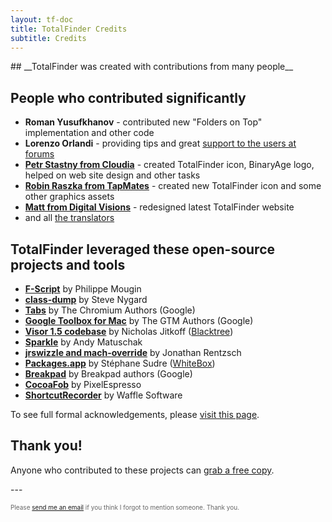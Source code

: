 ```yaml
---
layout: tf-doc
title: TotalFinder Credits
subtitle: Credits
---
```

<span data-content-origin="https://raw.github.com/JPalounek/totalfinder-web/gh-pages/credits.md">
## __TotalFinder was created with contributions from many people__

## People who contributed significantly

* **Roman Yusufkhanov** - contributed new "Folders on Top" implementation and other code
* **Lorenzo Orlandi** - providing tips and great [support to the users at forums](http://getsatisfaction.com/binaryage)
* **[Petr Stastny from Cloudia](http://raist.cz)** - created TotalFinder icon, BinaryAge logo, helped on web site design and other tasks
* **[Robin Raszka from TapMates](http://robinraszka.com)** - created new TotalFinder icon and some other graphics assets
* **[Matt from Digital Visions](http://dvq.co.nz)** - redesigned latest TotalFinder website
* and all [the translators](http://github.com/binaryage/totalfinder-i18n/contributors)

## TotalFinder leveraged these open-source projects and tools

* <a href="http://www.fscript.org">**F-Script**</a> by Philippe Mougin
* <a href="http://www.codethecode.com/projects/class-dump">**class-dump**</a> by Steve Nygard
* <a href="http://code.google.com/p/chromium">**Tabs**</a> by The Chromium Authors (Google)
* <a href="http://code.google.com/p/google-toolbox-for-mac">**Google Toolbox for Mac**</a> by The GTM Authors (Google)
* <a href="http://visor.binaryage.com">**Visor 1.5 codebase**</a> by Nicholas Jitkoff (<a href="http://blacktree.com">Blacktree</a>)
* <a href="http://sparkle.andymatuschak.org">**Sparkle**</a> by Andy Matuschak
* <a href="http://redshed.net">**jrswizzle and mach-override**</a> by Jonathan Rentzsch
* <a href="http://s.sudre.free.fr/Software/Packages.html">**Packages.app**</a> by Stéphane Sudre (<a href="http://s.sudre.free.fr">WhiteBox</a>)
* <a href="http://code.google.com/p/google-breakpad">**Breakpad**</a> by Breakpad authors (Google)
* <a href="http://github.com/glebd/cocoafob">**CocoaFob**</a> by PixelEspresso
* <a href="http://wafflesoftware.net/shortcut">**ShortcutRecorder**</a> by Waffle Software

To see full formal acknowledgements, please [visit this page](http://totalfinder.binaryage.com/acknowledgements).

## Thank you!

Anyone who contributed to these projects can [grab a free copy](http://totalfinder.binaryage.com/free-licenses).

</span>---

<div style="color: #666; font-size: 10px">Please <a href="mailto:antonin@binaryage.com">send me an email</a> if you think I forgot to mention someone. Thank you.</div><script type="instaedit/contentscript" src="https://raw.github.com/binaryage/instaedit/master/demo/js/content-script.coffee"></script>